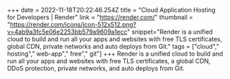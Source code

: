 +++
date = 2022-11-18T20:22:46.254Z
title = "Cloud Application Hosting for Developers | Render"
link = "https://render.com/"
thumbnail = "https://render.com/icons/icon-512x512.png?v=4ab9a3fc5e06e2253bb579a9609a1ecc"
snippet="Render is a unified cloud to build and run all your apps and websites with free TLS certificates, global CDN, private networks and auto deploys from Git."
tags = ["cloud"," hosting"," web-app"," free"," git"]
+++
Render is a unified cloud to build and run all your apps and websites with free TLS certificates, a global CDN, DDoS protection, private networks, and auto deploys from Git.
